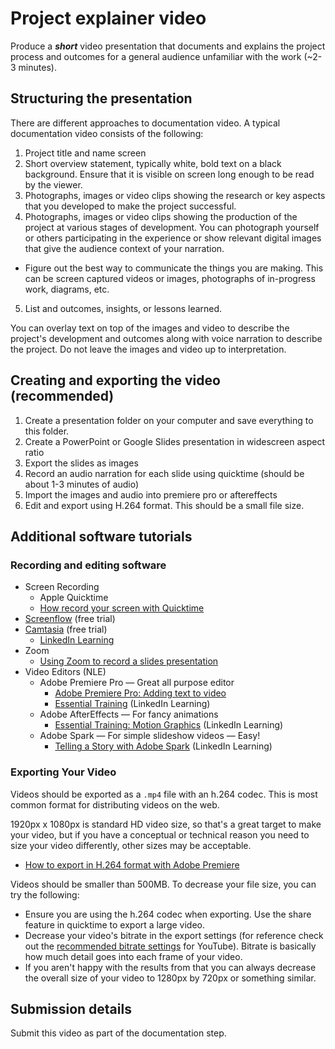 # Project explainer video

Produce a ***short*** video presentation that documents and explains the project process and outcomes for a general audience unfamiliar with the work \(~2-3 minutes\).

## Structuring the presentation

There are different approaches to documentation video. A typical documentation video consists of the following:

1. Project title and name screen
2. Short overview statement, typically white, bold text on a black background. Ensure that it is visible on screen long enough to be read by the viewer.
3. Photographs, images or video clips showing the research or key aspects that you developed to make the project successful.
4. Photographs, images or video clips showing the production of the project at various stages of development. You can photograph yourself or others participating in the experience or show relevant digital images that give the audience context of your narration. 
 - Figure out the best way to communicate the things you are making. This can be screen captured videos or images, photographs of in-progress work, diagrams, etc.
5. List and outcomes, insights, or lessons learned.

You can overlay text on top of the images and video to describe the project's development and outcomes along with voice narration to describe the project. Do not leave the images and video up to interpretation.

## Creating and exporting the video (recommended)

1. Create a presentation folder on your computer and save everything to this folder.
2. Create a PowerPoint or Google Slides presentation in widescreen aspect ratio
3. Export the slides as images
4. Record an audio narration for each slide using quicktime (should be about 1-3 minutes of audio)
5. Import the images and audio into premiere pro or aftereffects
6. Edit and export using H.264 format. This should be a small file size. 

## Additional software tutorials

### Recording and editing software

* Screen Recording
  * Apple Quicktime
  * [How record your screen with Quicktime](https://etc.usf.edu/techease/4all/getting-started/creating-screen-recordings-with-quicktime-player/#accessvid)
* [Screenflow](https://www.telestream.net/screenflow/overview.htm) (free trial)
* [Camtasia](https://www.techsmith.com/video-editor.html) (free trial)
  * [LinkedIn Learning](https://www.linkedin.com/learning/camtasia-2019-essential-training-the-basics/introducing-camtasia-2019?u=76811570)
* Zoom
  * [Using Zoom to record a slides presentation](https://www.youtube.com/watch?v=WmMSXOQVQs4)
* Video Editors (NLE)
  * Adobe Premiere Pro — Great all purpose editor
    * [Adobe Premiere Pro: Adding text to video](https://www.youtube.com/watch?v=0KALkNsqFhw)
    * [Essential Training](https://www.linkedin.com/learning/premiere-pro-2020-essential-training) \(LinkedIn Learning\)
  * Adobe AfterEffects — For fancy animations
    * [Essential Training: Motion Graphics](https://www.lynda.com/After-Effects-tutorials/Welcome/758640/791274-4.html?org=psu.edu) \(LinkedIn Learning\)
  * Adobe Spark — For simple slideshow videos — Easy!
    * [Telling a Story with Adobe Spark](https://www.linkedin.com/learning/telling-a-story-with-adobe-spark/course-overview?u=76811570) \(LinkedIn Learning\)


### Exporting Your Video

Videos should be exported as a `.mp4` file with an h.264 codec. This is most common format for distributing videos on the web. 

1920px x 1080px is standard HD video size, so that's a great target to make your video, but if you have a conceptual or technical reason you need to size your video differently, other sizes may be acceptable. 

* [How to export in H.264 format with Adobe Premiere](https://www.evscicats.com/tutorials/export-mp4-video-for-youtube-vimeo/)

Videos should be smaller than 500MB. To decrease your file size, you can try the following:
* Ensure you are using the h.264 codec when exporting. Use the share feature in quicktime to export a large video.
* Decrease your video's bitrate in the export settings \(for reference check out the [recommended bitrate settings](https://support.google.com/youtube/answer/1722171?hl=en) for YouTube\). Bitrate is basically how much detail goes into each frame of your video.
* If you aren't happy with the results from that you can always decrease the overall size of your video to 1280px by 720px or something similar.

## Submission details

Submit this video as part of the documentation step.
